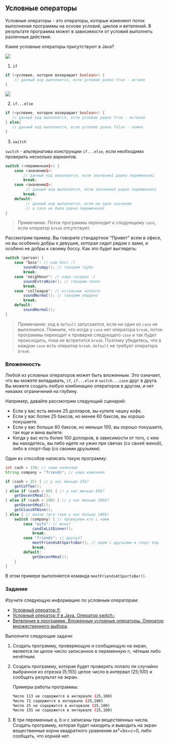 ## Условные операторы

Условные операторы - это операторы, которые изменяют поток выполнения программы на основе условий, циклов и ветвлений. В результате программа может в зависимости от условий выполнять различные действия.

Какие условные операторы присутствуют в Java?

![](https://user-images.githubusercontent.com/4215285/64379664-11fc3c80-d038-11e9-9135-6852adbfae41.jpeg)

1. `if`

```java
if (<условие, которое возвращает boolean>) {
    // данный код выполнится, если условие равно true - истине
}
```

![](https://user-images.githubusercontent.com/4215285/64379663-11fc3c80-d038-11e9-8110-a9faea15cb18.jpeg)

2. `if...else`

```java
if (<условие, которое возвращает boolean>) {
   // данный код выполнится, если условие равно true - истинно
} else{
   // данный код выполнится, если условие равно false - ложно
}
```
  
3. `switch` 

`switch` - альтернатива конструкции `if...else`, если необходимо проверить несколько вариантов.

```java
switch (<переменная1>) {
    case <значение1>: 
        // данный код выполнится, если значение1 равно переменная1
        break;
    case <значение2>:
         // данный код выполнится, если значение2 равно переменная1
        break;
    default:
         // данный код выполнится, если ни одно значение 
         // в case не было равно переменная1
}
```
    
> Примечание. Поток программы *переходит к следующему* `case`, если оператор `break` отсутствует. 

Рассмотрим пример. Вы говорите стандартное "Привет" всем в офисе, но вы особенно добры к девушке, которая сидит рядом с вами, и особено не добры к своему боссу. Как это будет выглядеть:

```java
switch (person) {
    case 'boss': // наш босс :(
        soundGrumpy(); // говорим грубо
        break;
    case 'neighbour': // наша соседка :)
        soundExtraNice(); // говорим тепло
        break;
    case 'colleague': // остальные коллеги
        soundNormal(); // говорим обыдено
        break;
    default:
        soundNormal();
}
```

> Примечание: код в `default` запускается, если ни один из `case` не выполнился. 
> Помните, что когда у `case` нет оператора `break`, поток программы переходит к проверке следующего 
> `case` и так будет происходить, пока не встретится `break`. Поэтому убедитесь, 
> что в каждом `case` есть оператор `break`. `default` не 
>требует оператора `break`.

### Вложенность

Любой из условных операторов может быть вложенным. Это означает, что вы можете вкладывать, `if`, `if...else` и `switch...case` друг в друга. Вы можете создать любую комбинацию операторов в другом, и нет никаких ограничений на глубину.

Например, давайте рассмотрим следующий сценарий:

- Если у вас есть менее 25 долларов, вы купите чашку кофе.
- Если у вас более 25 баксов, но менее 60 баксов, вы хорошо покушаете.
- Если у вас больше 60 баксов, но меньше 100, вы хорошо покушаете, так еще и вина выпете.
- Когда у вас есть более 100 долларов, в зависимости от того, с кем вы находитесь, вы либо идете на ужин при свечах (со своей женой), либо в спорт-бар (со своими друзьями).

Один из способов написать такую программу:

```java
int cash = 150; // наши наличные
String company = "friends"; // наша компания

if (cash < 25) { // у нас меньше 25$?
    getCoffee();
} else if (cash < 60) { // у нас меньше 60$?
    getDecentMeal();
} else if (cash < 100) { // у нас меньше 100$?
    getDecentMeal();
    getGlassOfWine();
} else { // иначе (все-таки у нас больше 100$)
    switch (company) { // проверяем кто с нами
        case "wife": // жена?
            candleLitDinner();
            break;
        case "friends": // друзья?
            meetFriendsAtSportsBar(); // идем с друзьями в спорт бар
            break;
        default:
            getDecentMeal();
    }
}
```

В этом примере выполняется команда `meetFriendsAtSportsBar()`.

### Задание

Изучите следующую информацию по условным операторам:

- [Условный оператор if](https://youtu.be/ryR033ld_N0);
- [Условный оператор if в Java. Оператор switch.](https://vertex-academy.com/tutorials/ru/vetvlenie-v-java/);
- [Ветвление в программе. Вложенные условные операторы. Оператор множественного выбора](https://kostin.ws/java/java-switch-and-more-logic.html).

Выполните следующие задачи:

1. Создать программу, проверяющую и сообщающую на экран, является ли целое число записанное в переменную n, чётным либо нечётным.

2. Создать программу, которая будет проверять попало ли случайно выбранное из отрезка [5;155] целое число в интервал (25;100) и сообщать результат на экран.

    Примеры работы программы:
    
    ```bash
    Число 113 не содержится в интервале (25,100)
    Число 72 содержится в интервале (25,100)
    Число 25 не содержится в интервале (25,100)
    Число 155 не содержится в интервале (25,100)
    ```

3. В три переменные a, b и c записаны три вещественных числа. Создать программу, которая будет находить и выводить на экран вещественные корни квадратного уравнения ax²+bx+c=0, либо сообщать, что корней нет.
